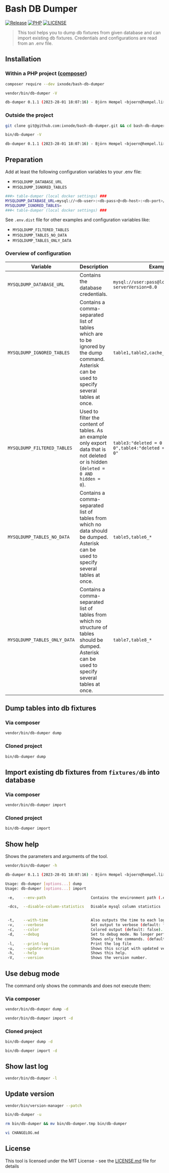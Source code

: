 # Bash DB Dumper

[![Release](https://img.shields.io/github/v/release/ixnode/bash-db-dumper)](https://github.com/ixnode/bash-db-dumper/releases)
[![PHP](https://img.shields.io/badge/PHP-^8.0-777bb3.svg?logo=php&logoColor=white&labelColor=555555&style=flat)](https://www.php.net/supported-versions.php)
[![LICENSE](https://img.shields.io/github/license/ixnode/bash-db-dumper)](https://github.com/ixnode/bash-db-dumper/blob/master/LICENSE)

> This tool helps you to dump db fixtures from given database and can import existing db fixtures.
> Credentials and configurations are read from an .env file.

## Installation

### Within a PHP project ([composer](https://getcomposer.org/))

```bash
composer require --dev ixnode/bash-db-dumper
```

```bash
vendor/bin/db-dumper -V
```

```bash
db-dumper 0.1.1 (2023-28-01 18:07:16) - Björn Hempel <bjoern@hempel.li>
```

### Outside the project

```bash
git clone git@github.com:ixnode/bash-db-dumper.git && cd bash-db-dumper
```

```bash
bin/db-dumper -V
```

```bash
db-dumper 0.1.1 (2023-28-01 18:07:16) - Björn Hempel <bjoern@hempel.li>
```

## Preparation

Add at least the following configuration variables to your .env file:

* `MYSQLDUMP_DATABASE_URL`
* `MYSQLDUMP_IGNORED_TABLES`

```bash
###> table-dumper (local docker settings) ###
MYSQLDUMP_DATABASE_URL=mysql://<db-user>:<db-pass>@<db-host>:<db-port>/<db-name>?serverVersion=<version>
MYSQLDUMP_IGNORED_TABLES=
###< table-dumper (local docker settings) ###
```

See `.env.dist` file for other examples and configuration variables like:

* `MYSQLDUMP_FILTERED_TABLES`
* `MYSQLDUMP_TABLES_NO_DATA`
* `MYSQLDUMP_TABLES_ONLY_DATA`

### Overview of configuration

| Variable                     | Description                                                                                                                                           | Example                                                                   |
|------------------------------|-------------------------------------------------------------------------------------------------------------------------------------------------------|---------------------------------------------------------------------------|
| `MYSQLDUMP_DATABASE_URL`     | Contains the database credentials.                                                                                                                    | `mysql://user:pass@localhost:3306/db?serverVersion=8.0`                   |
| `MYSQLDUMP_IGNORED_TABLES`   | Contains a comma-separated list of tables which are to be ignored by the dump command. Asterisk can be used to specify several tables at once.        | `table1,table2,cache_*`                                                   |
| `MYSQLDUMP_FILTERED_TABLES`  | Used to filter the content of tables. As an example only export data that is not deleted or is hidden (`deleted = 0 AND hidden = 0`).                 | `table3:"deleted = 0 AND hidden = 0",table4:"deleted = 0 AND hidden = 0"` |
| `MYSQLDUMP_TABLES_NO_DATA`   | Contains a comma-separated list of tables from which no data should be dumped. Asterisk can be used to specify several tables at once.                | `table5,table6_*`                                                         |
| `MYSQLDUMP_TABLES_ONLY_DATA` | Contains a comma-separated list of tables from which no structure of tables should be dumped. Asterisk can be used to specify several tables at once. | `table7,table8_*`                                                         |

## Dump tables into db fixtures

### Via composer

```bash
vendor/bin/db-dumper dump
```

### Cloned project

```bash
bin/db-dumper dump
```

## Import existing db fixtures from `fixtures/db` into database

### Via composer

```bash
vendor/bin/db-dumper import
```

### Cloned project

```bash
bin/db-dumper import
```

## Show help

Shows the parameters and arguments of the tool.

```bash
vendor/bin/db-dumper -h
```

```bash
db-dumper 0.1.1 (2023-28-01 18:07:16) - Björn Hempel <bjoern@hempel.li>

Usage: db-dumper [options...] dump
Usage: db-dumper [options...] import

 -e,    --env-path                    Contains the environment path (.env.local)

 -dcs,  --disable-column-statistics   Disable mysql column statistics


 -t,    --with-time                   Also outputs the time to each log entry (default: false).
 -v,    --verbose                     Set output to verbose (default: false).
 -c,    --color                       Colored output (default: false).
 -d,    --debug                       Set to debug mode. No longer performs any actions.
                                      Shows only the commands. (default: false).
 -l,    --print-log                   Print the log file
 -u,    --update-version              Shows this script with updated version read from VERSION
 -h,    --help                        Shows this help.
 -V,    --version                     Shows the version number.
```

## Use debug mode

The command only shows the commands and does not execute them:

### Via composer

```bash
vendor/bin/db-dumper dump -d
```

```bash
vendor/bin/db-dumper import -d
```

### Cloned project

```bash
bin/db-dumper dump -d
```

```bash
bin/db-dumper import -d
```

## Show last log

```bash
vendor/bin/db-dumper -l
```

## Update version

```bash
vendor/bin/version-manager --patch
```

```bash
bin/db-dumper -u
```

```bash
rm bin/db-dumper && mv bin/db-dumper.tmp bin/db-dumper
```

```bash
vi CHANGELOG.md
```

## License

This tool is licensed under the MIT License - see the [LICENSE.md](/LICENSE.md) file for details
